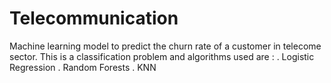 # Telecommunication 
Machine learning model to predict the churn rate of a customer in telecome sector.
This is a classification problem and algorithms used are :
  . Logistic Regression
  . Random Forests
  . KNN
